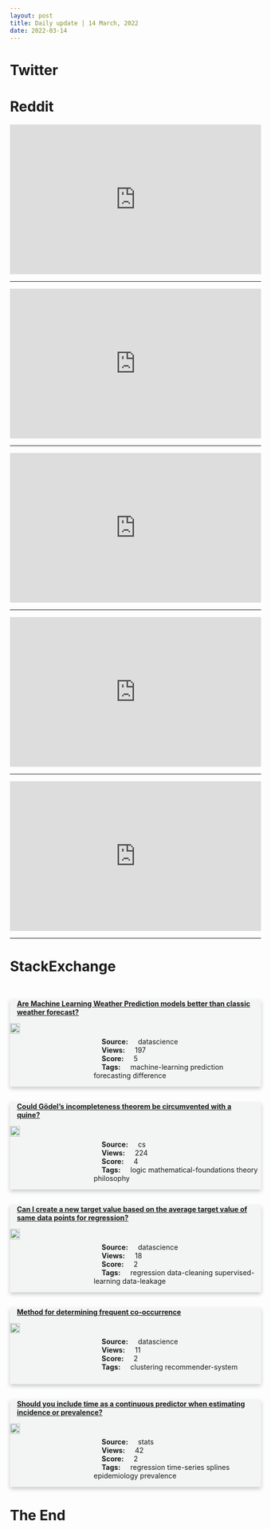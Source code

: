 ```yaml
---
layout: post
title: Daily update | 14 March, 2022
date: 2022-03-14
---
```


<script async src="https://platform.twitter.com/widgets.js" charset="utf-8"></script>


<script src='https://storage.ko-fi.com/cdn/scripts/overlay-widget.js'></script>
<script>
  kofiWidgetOverlay.draw('themldojo', {
    'type': 'floating-chat',
    'floating-chat.donateButton.text': 'Support me',
    'floating-chat.donateButton.background-color': '#f45d22',
    'floating-chat.donateButton.text-color': '#fff'
  });
</script>

# Twitter 

<blockquote class="twitter-tweet"><a href="https://twitter.com/amblin/status/1503114034609938435"></a></blockquote>

<blockquote class="twitter-tweet"><a href="https://twitter.com/TDataScience/status/1502841130106376194"></a></blockquote>

<blockquote class="twitter-tweet"><a href="https://twitter.com/EduMinOfIndia/status/1502855267276365824"></a></blockquote>

<blockquote class="twitter-tweet"><a href="https://twitter.com/lupinmefa/status/1503058261242638336"></a></blockquote>

<blockquote class="twitter-tweet"><a href="https://twitter.com/PrasoonPratham/status/1503018048067829760"></a></blockquote>

<blockquote class="twitter-tweet"><a href="https://twitter.com/arXiv_Daily/status/1502843914797010947"></a></blockquote>

<blockquote class="twitter-tweet"><a href="https://twitter.com/arXiv_Daily/status/1502949908273192960"></a></blockquote>

<blockquote class="twitter-tweet"><a href="https://twitter.com/arXiv_Daily/status/1502828821237567488"></a></blockquote>

<blockquote class="twitter-tweet"><a href="https://twitter.com/berkeley_ai/status/1502876218336563201"></a></blockquote>

<blockquote class="twitter-tweet"><a href="https://twitter.com/arXiv_Daily/status/1502919469189906433"></a></blockquote>

# Reddit 

<iframe id="reddit-embed" src="https://www.redditmedia.com/r/datascience/comments/td6j8r/whats_your_favorite_data_science_blog_any?ref_source=embed&amp;ref=share&amp;embed=true" sandbox="allow-scripts allow-same-origin allow-popups" style="border: none;" height="300" width="100%" scrolling="yes"></iframe>
<hr style="width:100%;text-align:left;margin-left:0">
<iframe id="reddit-embed" src="https://www.redditmedia.com/r/MachineLearning/comments/td1e1x/n_karl_friston_theory_of_mind?ref_source=embed&amp;ref=share&amp;embed=true" sandbox="allow-scripts allow-same-origin allow-popups" style="border: none;" height="300" width="100%" scrolling="yes"></iframe>
<hr style="width:100%;text-align:left;margin-left:0">
<iframe id="reddit-embed" src="https://www.redditmedia.com/r/MachineLearning/comments/tdd889/news_analysis_of_83_ml_competitions_in_2021?ref_source=embed&amp;ref=share&amp;embed=true" sandbox="allow-scripts allow-same-origin allow-popups" style="border: none;" height="300" width="100%" scrolling="yes"></iframe>
<hr style="width:100%;text-align:left;margin-left:0">
<iframe id="reddit-embed" src="https://www.redditmedia.com/r/datascience/comments/td1o5w/how_to_not_feel_like_an_imposter?ref_source=embed&amp;ref=share&amp;embed=true" sandbox="allow-scripts allow-same-origin allow-popups" style="border: none;" height="300" width="100%" scrolling="yes"></iframe>
<hr style="width:100%;text-align:left;margin-left:0">
<iframe id="reddit-embed" src="https://www.redditmedia.com/r/statistics/comments/td38lu/q_what_happens_when_certain_linear_model?ref_source=embed&amp;ref=share&amp;embed=true" sandbox="allow-scripts allow-same-origin allow-popups" style="border: none;" height="300" width="100%" scrolling="yes"></iframe>
<hr style="width:100%;text-align:left;margin-left:0">

<style>
.card {
box-shadow: 0 4px 8px 0 rgba(0,0,0,0.2);
transition: 0.3s;
width: 100%;
background-color: #F3F4F4;
}
p{
    margin-left:  3em;
    padding-top: 1em;
}
.part2{
    display: grid;
    grid-template-columns: 1fr 3fr;
}
h4{
    margin: 1em;
}

.card:hover {
box-shadow: 0 8px 16px 0 rgba(0,0,0,0.2);
}
b {
padding: 2px 16px;
}
</style>
  
# StackExchange 


  <br>
  <div class="card">
  <h4><a href='https://datascience.stackexchange.com/questions/109003/are-machine-learning-weather-prediction-models-better-than-classic-weather-forec'>Are Machine Learning Weather Prediction models better than classic weather forecast?</a></h4> 
  <div class="part2">
      <img src="https://cdn.sstatic.net/Sites/datascience/Img/apple-touch-icon@2.png?v=1c36463984b3" alt="Img missing!" style="width:40%">
      <p><b>Source:</b> datascience<br><b>Views:</b> 197<br><b>Score:</b> 5<br><b>Tags:</b> <span class="badge badge-dark">machine-learning</span> <span class="badge badge-dark">prediction</span> <span class="badge badge-dark">forecasting</span> <span class="badge badge-dark">difference</span></p> 
  </div>
  </div>
      
  <br>
  <div class="card">
  <h4><a href='https://cs.stackexchange.com/questions/149847/could-g%c3%b6del-s-incompleteness-theorem-be-circumvented-with-a-quine'>Could G&#246;del’s incompleteness theorem be circumvented with a quine?</a></h4> 
  <div class="part2">
      <img src="https://cdn.sstatic.net/Sites/cs/Img/apple-touch-icon@2.png?v=324a3e0c2b03" alt="Img missing!" style="width:40%">
      <p><b>Source:</b> cs<br><b>Views:</b> 224<br><b>Score:</b> 4<br><b>Tags:</b> <span class="badge badge-dark">logic</span> <span class="badge badge-dark">mathematical-foundations</span> <span class="badge badge-dark">theory</span> <span class="badge badge-dark">philosophy</span></p> 
  </div>
  </div>
      
  <br>
  <div class="card">
  <h4><a href='https://datascience.stackexchange.com/questions/109001/can-i-create-a-new-target-value-based-on-the-average-target-value-of-same-data-p'>Can I create a new target value based on the average target value of same data points for regression?</a></h4> 
  <div class="part2">
      <img src="https://cdn.sstatic.net/Sites/datascience/Img/apple-touch-icon@2.png?v=1c36463984b3" alt="Img missing!" style="width:40%">
      <p><b>Source:</b> datascience<br><b>Views:</b> 18<br><b>Score:</b> 2<br><b>Tags:</b> <span class="badge badge-dark">regression</span> <span class="badge badge-dark">data-cleaning</span> <span class="badge badge-dark">supervised-learning</span> <span class="badge badge-dark">data-leakage</span></p> 
  </div>
  </div>
      
  <br>
  <div class="card">
  <h4><a href='https://datascience.stackexchange.com/questions/109011/method-for-determining-frequent-co-occurrence'>Method for determining frequent co-occurrence</a></h4> 
  <div class="part2">
      <img src="https://cdn.sstatic.net/Sites/datascience/Img/apple-touch-icon@2.png?v=1c36463984b3" alt="Img missing!" style="width:40%">
      <p><b>Source:</b> datascience<br><b>Views:</b> 11<br><b>Score:</b> 2<br><b>Tags:</b> <span class="badge badge-dark">clustering</span> <span class="badge badge-dark">recommender-system</span></p> 
  </div>
  </div>
      
  <br>
  <div class="card">
  <h4><a href='https://stats.stackexchange.com/questions/567619/should-you-include-time-as-a-continuous-predictor-when-estimating-incidence-or-p'>Should you include time as a continuous predictor when estimating incidence or prevalence?</a></h4> 
  <div class="part2">
      <img src="https://cdn.sstatic.net/Sites/stats/Img/apple-touch-icon@2.png?v=344f57aa10cc" alt="Img missing!" style="width:40%">
      <p><b>Source:</b> stats<br><b>Views:</b> 42<br><b>Score:</b> 2<br><b>Tags:</b> <span class="badge badge-dark">regression</span> <span class="badge badge-dark">time-series</span> <span class="badge badge-dark">splines</span> <span class="badge badge-dark">epidemiology</span> <span class="badge badge-dark">prevalence</span></p> 
  </div>
  </div>
      
# The End